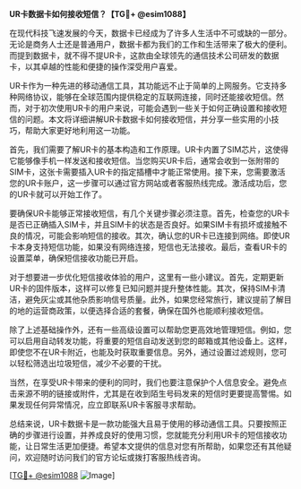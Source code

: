 **UR卡数据卡如何接收短信？【TG💪+ @esim1088】**

在现代科技飞速发展的今天，数据卡已经成为了许多人生活中不可或缺的一部分。无论是商务人士还是普通用户，数据卡都为我们的工作和生活带来了极大的便利。而提到数据卡，就不得不提UR卡，这款由全球领先的通信技术公司研发的数据卡，以其卓越的性能和便捷的操作深受用户喜爱。

UR卡作为一种先进的移动通信工具，其功能远不止于简单的上网服务。它支持多种网络协议，能够在全球范围内提供稳定的互联网连接，同时还能接收短信。然而，对于初次使用UR卡的用户来说，可能会遇到一些关于如何正确设置和接收短信的问题。本文将详细讲解UR卡数据卡如何接收短信，并分享一些实用的小技巧，帮助大家更好地利用这一功能。

首先，我们需要了解UR卡的基本构造和工作原理。UR卡内置了SIM芯片，这使得它能够像手机一样发送和接收短信。当您购买UR卡后，通常会收到一张附带的SIM卡，这张卡需要插入UR卡的指定插槽中才能正常使用。接下来，您需要激活您的UR卡账户，这一步骤可以通过官方网站或者客服热线完成。激活成功后，您的UR卡就可以开始工作了。

要确保UR卡能够正常接收短信，有几个关键步骤必须注意。首先，检查您的UR卡是否已正确插入SIM卡，并且SIM卡的状态是否良好。如果SIM卡有损坏或接触不良的情况，可能会影响短信的接收。其次，确认您的UR卡已连接到网络。即使UR卡本身支持短信功能，如果没有网络连接，短信也无法接收。最后，查看UR卡的设置菜单，确保短信接收功能已开启。

对于想要进一步优化短信接收体验的用户，这里有一些小建议。首先，定期更新UR卡的固件版本，这样可以修复已知问题并提升整体性能。其次，保持SIM卡清洁，避免灰尘或其他杂质影响信号质量。此外，如果您经常旅行，建议提前了解目的地的运营商政策，以便选择合适的套餐，确保在国外也能顺利接收短信。

除了上述基础操作外，还有一些高级设置可以帮助您更高效地管理短信。例如，您可以启用自动转发功能，将重要的短信自动发送到您的邮箱或其他设备上。这样，即使您不在UR卡附近，也能及时获取重要信息。另外，通过设置过滤规则，您可以轻松筛选出垃圾短信，减少不必要的干扰。

当然，在享受UR卡带来的便利的同时，我们也要注意保护个人信息安全。避免点击来源不明的链接或附件，尤其是在收到陌生号码发来的短信时更要提高警惕。如果发现任何异常情况，应立即联系UR卡客服寻求帮助。

总结来说，UR卡数据卡是一款功能强大且易于使用的移动通信工具。只要按照正确的步骤进行设置，并养成良好的使用习惯，您就能充分利用UR卡的短信接收功能，让日常生活更加便捷。希望本文提供的信息对您有所帮助，如果您还有其他疑问，欢迎随时访问我们的官方论坛或拨打客服热线咨询。

[[TG💪+ @esim1088](https://t.me/s/esim1088) ![Image](https://i.postimg.cc/4NQfJmqS/Snipaste-2025-05-13-00-14-12.png)]